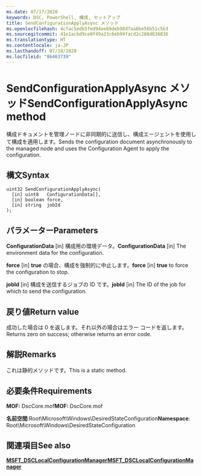 ```yaml
---
ms.date: 07/17/2020
keywords: DSC, PowerShell, 構成, セットアップ
title: SendConfigurationApplyAsync メソッド
ms.openlocfilehash: 4cfac5edb5fed94ee69deb98d7aa6be56b51c5b3
ms.sourcegitcommit: 41e1acbd9ce0f49a23c6eb99facd2c280d836836
ms.translationtype: HT
ms.contentlocale: ja-JP
ms.lasthandoff: 07/18/2020
ms.locfileid: "86463739"
---
```

# <a name="sendconfigurationapplyasync-method"></a><span data-ttu-id="fbac8-103">SendConfigurationApplyAsync メソッド</span><span class="sxs-lookup"><span data-stu-id="fbac8-103">SendConfigurationApplyAsync method</span></span>

<span data-ttu-id="fbac8-104">構成ドキュメントを管理ノードに非同期的に送信し、構成エージェントを使用して構成を適用します。</span><span class="sxs-lookup"><span data-stu-id="fbac8-104">Sends the configuration document asynchronously to the managed node and uses the Configuration Agent to apply the configuration.</span></span>

## <a name="syntax"></a><span data-ttu-id="fbac8-105">構文</span><span class="sxs-lookup"><span data-stu-id="fbac8-105">Syntax</span></span>

```mof
uint32 SendConfigurationApplyAsync(
  [in] uint8   ConfigurationData[],
  [in] boolean force,
  [in] string  jobId
);
```

## <a name="parameters"></a><span data-ttu-id="fbac8-106">パラメーター</span><span class="sxs-lookup"><span data-stu-id="fbac8-106">Parameters</span></span>

<span data-ttu-id="fbac8-107">**ConfigurationData** \[in\] 構成用の環境データ。</span><span class="sxs-lookup"><span data-stu-id="fbac8-107">**ConfigurationData** \[in\] The environment data for the configuration.</span></span>

<span data-ttu-id="fbac8-108">**force** \[in\] **true** の場合、構成を強制的に中止します。</span><span class="sxs-lookup"><span data-stu-id="fbac8-108">**force** \[in\] **true** to force the configuration to stop.</span></span>

<span data-ttu-id="fbac8-109">**jobId** \[in\] 構成を送信するジョブの ID です。</span><span class="sxs-lookup"><span data-stu-id="fbac8-109">**jobId** \[in\] The ID of the job for which to send the configuration.</span></span>

## <a name="return-value"></a><span data-ttu-id="fbac8-110">戻り値</span><span class="sxs-lookup"><span data-stu-id="fbac8-110">Return value</span></span>

<span data-ttu-id="fbac8-111">成功した場合は 0 を返します。それ以外の場合はエラー コードを返します。</span><span class="sxs-lookup"><span data-stu-id="fbac8-111">Returns zero on success; otherwise returns an error code.</span></span>

## <a name="remarks"></a><span data-ttu-id="fbac8-112">解説</span><span class="sxs-lookup"><span data-stu-id="fbac8-112">Remarks</span></span>

<span data-ttu-id="fbac8-113">これは静的メソッドです。</span><span class="sxs-lookup"><span data-stu-id="fbac8-113">This is a static method.</span></span>

## <a name="requirements"></a><span data-ttu-id="fbac8-114">必要条件</span><span class="sxs-lookup"><span data-stu-id="fbac8-114">Requirements</span></span>

<span data-ttu-id="fbac8-115">**MOF:** DscCore.mof</span><span class="sxs-lookup"><span data-stu-id="fbac8-115">**MOF:** DscCore.mof</span></span>

<span data-ttu-id="fbac8-116">**名前空間**:Root\Microsoft\Windows\DesiredStateConfiguration</span><span class="sxs-lookup"><span data-stu-id="fbac8-116">**Namespace**: Root\Microsoft\Windows\DesiredStateConfiguration</span></span>

## <a name="see-also"></a><span data-ttu-id="fbac8-117">関連項目</span><span class="sxs-lookup"><span data-stu-id="fbac8-117">See also</span></span>

[<span data-ttu-id="fbac8-118">**MSFT_DSCLocalConfigurationManager**</span><span class="sxs-lookup"><span data-stu-id="fbac8-118">**MSFT_DSCLocalConfigurationManager**</span></span>](msft-dsclocalconfigurationmanager.md)
